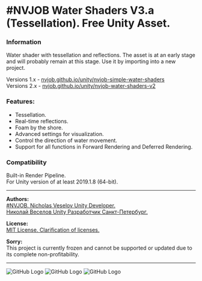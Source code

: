 # #NVJOB Water Shaders V3.a (Tessellation). Free Unity Asset.

### Information

Water shader with tessellation and reflections. The asset is at an early stage and will probably remain at this stage. Use it by importing into a new project.

Versions 1.x - [nvjob.github.io/unity/nvjob-simple-water-shaders](https://nvjob.github.io/unity/nvjob-simple-water-shaders)<br>
Versions 2.x - [nvjob.github.io/unity/nvjob-water-shaders-v2](https://nvjob.github.io/unity/nvjob-water-shaders-v2)<br>

### Features:
- Tessellation.
- Real-time reflections.
- Foam by the shore.
- Advanced settings for visualization.
- Control the direction of water movement.
- Support for all functions in Forward Rendering and Deferred Rendering.

### Compatibility

Built-in Render Pipeline.<br>
For Unity version of at least 2019.1.8 (64-bit).

-------------------------------------------------------------------

**Authors:** <br>
[#NVJOB. Nicholas Veselov Unity Developer.](https://nvjob.github.io)<br>
[Николай Веселов Unity Разработчик Санкт-Петербург.](https://nvjob.github.io)

**License:** <br>
[MIT License. Clarification of licenses.](https://nvjob.github.io/mit-license)

**Sorry:** <br>
This project is currently frozen and cannot be supported or updated due to its complete non-profitability.

-------------------------------------------------------------------

![GitHub Logo](https://nvjob.github.io/repo-a/unity/water-shaders-3/0.jpg)
![GitHub Logo](https://nvjob.github.io/repo-a/unity/water-shaders-3/1.jpg)
![GitHub Logo](https://nvjob.github.io/repo-a/unity/water-shaders-3/4.jpg)
